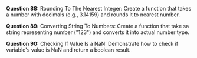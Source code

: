 **Question 88:** Rounding To The Nearest Integer: Create a function that takes a number with decimals (e.g., 3.14159) and rounds it to nearest number. 

**Question 89:** Converting String To Numbers: Create a function that take sa string representing number ("123") and converts it into actual number type.

**Question 90:** Checking If Value Is a NaN: Demonstrate how to check if variable's value is NaN and return a boolean result.

